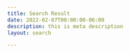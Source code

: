 ```yaml
---
title: Search Result
date: 2022-02-07T00:00:00-06:00
description: this is meta description
layout: search

---
```

